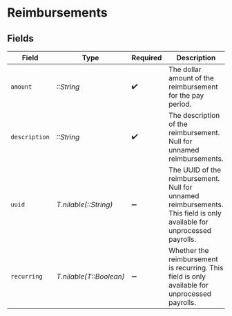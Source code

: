 # Reimbursements


## Fields

| Field                                                                                                                  | Type                                                                                                                   | Required                                                                                                               | Description                                                                                                            |
| ---------------------------------------------------------------------------------------------------------------------- | ---------------------------------------------------------------------------------------------------------------------- | ---------------------------------------------------------------------------------------------------------------------- | ---------------------------------------------------------------------------------------------------------------------- |
| `amount`                                                                                                               | *::String*                                                                                                             | :heavy_check_mark:                                                                                                     | The dollar amount of the reimbursement for the pay period.                                                             |
| `description`                                                                                                          | *::String*                                                                                                             | :heavy_check_mark:                                                                                                     | The description of the reimbursement. Null for unnamed reimbursements.                                                 |
| `uuid`                                                                                                                 | *T.nilable(::String)*                                                                                                  | :heavy_minus_sign:                                                                                                     | The UUID of the reimbursement. Null for unnamed reimbursements. This field is only available for unprocessed payrolls. |
| `recurring`                                                                                                            | *T.nilable(T::Boolean)*                                                                                                | :heavy_minus_sign:                                                                                                     | Whether the reimbursement is recurring. This field is only available for unprocessed payrolls.                         |
